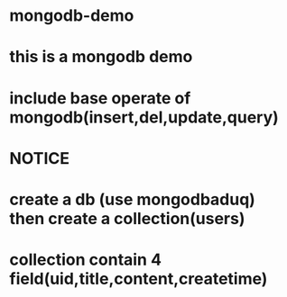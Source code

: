# mongodb-demo
# this is a mongodb demo
# include base operate of mongodb(insert,del,update,query)
# NOTICE
# create a db (use mongodbaduq) then create a collection(users)
# collection contain 4 field(uid,title,content,createtime)
